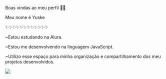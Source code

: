 Boas vindas ao meu perfil 💙💙

Meu nome é Yuske

✨✨✨✨✨✨✨✨✨✨✨✨

~Estou estudando na Alura.

~Estou me desenvolvendo na linguagem JavaScript.

~Utilizo esse espaço para minha organização e compartilhamento dos meu projetos desenvolvidos.


![](https://media.tenor.com/Jv32sVOk-T4AAAAM/bts-bts-v.gif)
